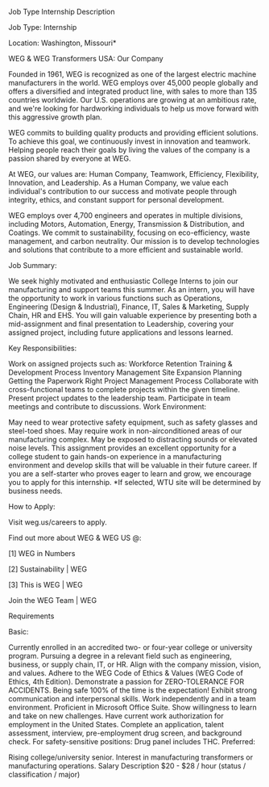 Job Type
Internship
Description
  

Job Type: Internship



Location: Washington, Missouri*



WEG & WEG Transformers USA: Our Company

Founded in 1961, WEG is recognized as one of the largest electric machine manufacturers in the world. WEG employs over 45,000 people globally and offers a diversified and integrated product line, with sales to more than 135 countries worldwide. Our U.S. operations are growing at an ambitious rate, and we're looking for hardworking individuals to help us move forward with this aggressive growth plan.



WEG commits to building quality products and providing efficient solutions. To achieve this goal, we continuously invest in innovation and teamwork. Helping people reach their goals by living the values of the company is a passion shared by everyone at WEG.



At WEG, our values are: Human Company, Teamwork, Efficiency, Flexibility, Innovation, and Leadership. As a Human Company, we value each individual's contribution to our success and motivate people through integrity, ethics, and constant support for personal development. 



WEG employs over 4,700 engineers and operates in multiple divisions, including Motors, Automation, Energy, Transmission & Distribution, and Coatings. We commit to sustainability, focusing on eco-efficiency, waste management, and carbon neutrality. Our mission is to develop technologies and solutions that contribute to a more efficient and sustainable world.



Job Summary:

We seek highly motivated and enthusiastic College Interns to join our manufacturing and support teams this summer. As an intern, you will have the opportunity to work in various functions such as Operations, Engineering (Design & Industrial), Finance, IT, Sales & Marketing, Supply Chain, HR and EHS. You will gain valuable experience by presenting both a mid-assignment and final presentation to Leadership, covering your assigned project, including future applications and lessons learned.



Key Responsibilities:

Work on assigned projects such as:
Workforce Retention
Training & Development Process
Inventory Management
Site Expansion Planning
Getting the Paperwork Right
Project Management Process
Collaborate with cross-functional teams to complete projects within the given timeline.
Present project updates to the leadership team.
Participate in team meetings and contribute to discussions.
Work Environment:

May need to wear protective safety equipment, such as safety glasses and steel-toed shoes.
May require work in non-airconditioned areas of our manufacturing complex.
May be exposed to distracting sounds or elevated noise levels.
This assignment provides an excellent opportunity for a college student to gain hands-on experience in a manufacturing environment and develop skills that will be valuable in their future career. If you are a self-starter who proves eager to learn and grow, we encourage you to apply for this internship. *If selected, WTU site will be determined by business needs.



How to Apply:

Visit weg.us/careers to apply.



Find out more about WEG & WEG US @:

[1] WEG in Numbers

[2] Sustainability | WEG

[3] This is WEG | WEG



Join the WEG Team | WEG 



Requirements


Basic:

Currently enrolled in an accredited two- or four-year college or university program.
Pursuing a degree in a relevant field such as engineering, business, or supply chain, IT, or HR.
Align with the company mission, vision, and values.
Adhere to the WEG Code of Ethics & Values (WEG Code of Ethics, 4th Edition).
Demonstrate a passion for ZERO-TOLERANCE FOR ACCIDENTS. Being safe 100% of the time is the expectation!
Exhibit strong communication and interpersonal skills.
Work independently and in a team environment.
Proficient in Microsoft Office Suite.
Show willingness to learn and take on new challenges.
Have current work authorization for employment in the United States.
Complete an application, talent assessment, interview, pre-employment drug screen, and background check.
For safety-sensitive positions: Drug panel includes THC.
Preferred:

Rising college/university senior.
Interest in manufacturing transformers or manufacturing operations.
Salary Description
$20 - $28 / hour (status / classification / major)